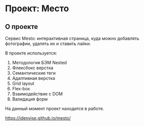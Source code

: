 # Проект: Место

## О проекте

Cервис Mesto: интерактивная страница, куда можно добавлять фотографии, удалять их и ставить лайки.

В проекте используется:

1. Методология БЭМ Nested
2. Флексбокс верстка
3. Семантические теги
4. Адаптивная верстка
5. Grid layout
6. Flex-box
7. Взаимодействие с DOM
8. Валидация форм

На данный момент проект находится в работе.

https://idenvise.github.io/mesto/
